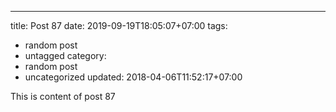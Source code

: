 ---
title: Post 87
date: 2019-09-19T18:05:07+07:00
tags:
  - random post
  - untagged
category:
  - random post
  - uncategorized
updated: 2018-04-06T11:52:17+07:00

This is content of post 87